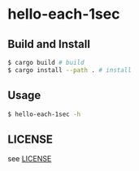# hello-each-1sec

## Build and Install

```bash
$ cargo build # build
$ cargo install --path . # install
```

## Usage

```bash
$ hello-each-1sec -h
```

## LICENSE

see [LICENSE](./LICENSE)